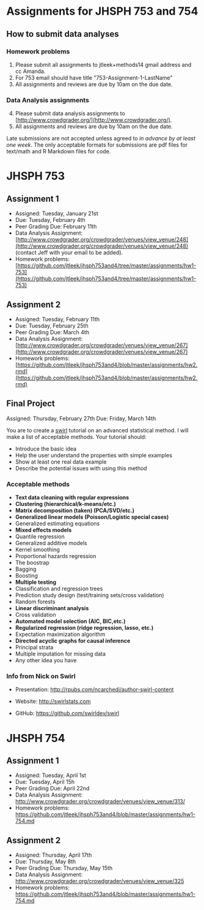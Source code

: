Assignments for JHSPH 753 and 754
=============================

How to submit data analyses
----------------

### Homework problems

1. Please submit all assignments to jtleek+methods14 gmail address and cc Amanda. 
2. For 753 email should have title "753-Assignment-1-LastName"
3. All assignments and reviews are due by 10am on the due date. 

### Data Analysis assignments

4. Please submit data analysis assignments to [http://www.crowdgrader.org/](http://www.crowdgrader.org/).
8. All assignments and reviews are due by 10am on the due date.


Late submissions are not accepted unless agreed to _in advance by at least one week_. The only acceptable formats for submissions are pdf files for text/math and R Markdown files for code. 


JHSPH 753
=============================


Assignment 1
--------------

* Assigned: Tuesday, January 21st
* Due: Tuesday, February 4th 
* Peer Grading Due: February 11th 
* Data Analysis Assignment: [http://www.crowdgrader.org/crowdgrader/venues/view_venue/248](http://www.crowdgrader.org/crowdgrader/venues/view_venue/248) (contact Jeff with your email to be added). 
* Homework problems: [https://github.com/jtleek/jhsph753and4/tree/master/assignments/hw1-753](https://github.com/jtleek/jhsph753and4/tree/master/assignments/hw1-753)

Assignment 2
--------------

* Assigned: Tuesday, February 11th
* Due: Tuesday, February 25th
* Peer Grading Due: March 4th
* Data Analysis Assignment: [http://www.crowdgrader.org/crowdgrader/venues/view_venue/267](http://www.crowdgrader.org/crowdgrader/venues/view_venue/267)
* Homework problems: [https://github.com/jtleek/jhsph753and4/blob/master/assignments/hw2.rmd](https://github.com/jtleek/jhsph753and4/blob/master/assignments/hw2.rmd)


Final Project
--------------

Assigned: Thursday, February 27th
Due: Friday, March 14th

You are to create a [swirl](http://swirlstats.com/) tutorial on an advanced statistical method. I will make a list of acceptable methods. Your tutorial should:

* Introduce the basic idea
* Help the user understand the properties with simple examples
* Show at least one real data example
* Describe the potential issues with using this method 

### Acceptable methods

* __Text data cleaning with regular expressions__
* __Clustering (hierarchical/k-means/etc.)__
* __Matrix decomposition (taken) (PCA/SVD/etc.)__
* __Generalized linear models (Poisson/Logistic special cases)__
* Generalized estimating equations
* __Mixed effects models__
* Quantile regression
* Generalized additive models
* Kernel smoothing
* Proportional hazards regression
* The boostrap
* Bagging
* Boosting
* __Multiple testing__
* Classification and regression trees
* Prediction study design (test/training sets/cross validation)
* Random forests
* __Linear discriminant analysis__
* Cross validation 
* __Automated model selection (AIC, BIC,etc.)__
* __Regularized regression (ridge regression, lasso, etc.)__
* Expectation maximization algorithm
* __Directed acyclic graphs for causal inference__
* Principal strata 
* Multiple imputation for missing data
* Any other idea you have 

### Info from Nick on Swirl

* Presentation: http://rpubs.com/ncarchedi/author-swirl-content

* Website: http://swirlstats.com

* GitHub: https://github.com/swirldev/swirl



JHSPH 754
=============================

Assignment 1
--------------

* Assigned: Tuesday, April 1st
* Due: Tuesday, April 15h
* Peer Grading Due: April 22nd 
* Data Analysis Assignment: http://www.crowdgrader.org/crowdgrader/venues/view_venue/313/
* Homework problems: https://github.com/jtleek/jhsph753and4/blob/master/assignments/hw1-754.md


Assignment 2
--------------

* Assigned: Thursday, April 17th
* Due: Thursday, May 8th
* Peer Grading Due: Thursday, May 15th
* Data Analysis Assignment: http://www.crowdgrader.org/crowdgrader/venues/view_venue/325
* Homework problems: https://github.com/jtleek/jhsph753and4/blob/master/assignments/hw1-754.md



